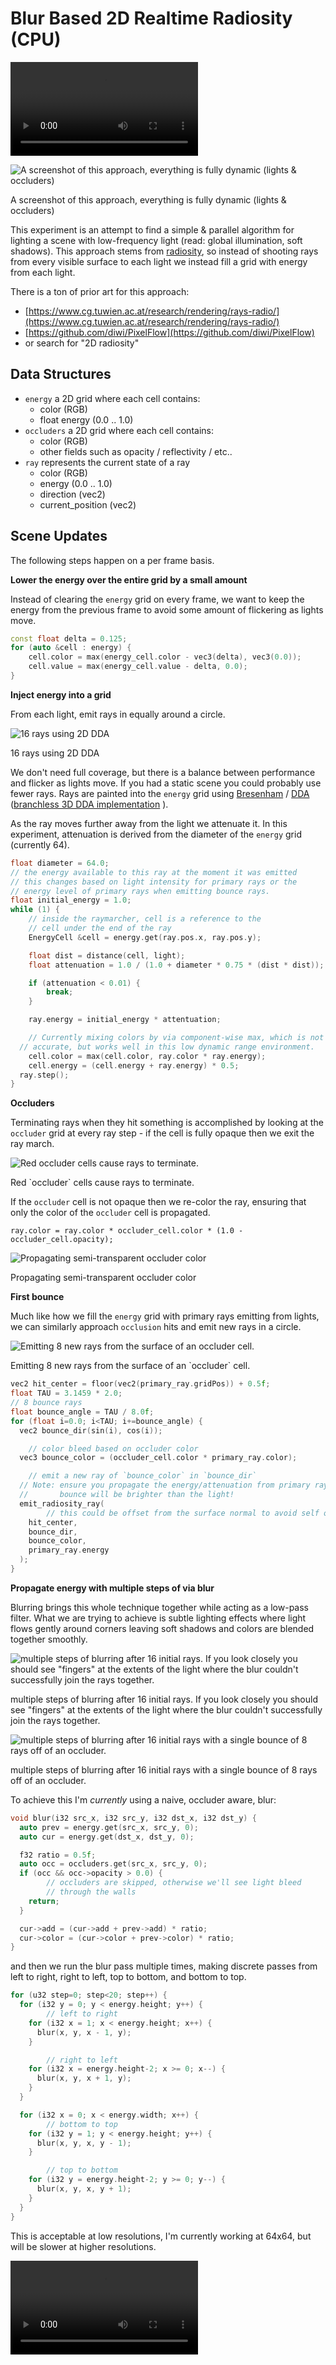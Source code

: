 # Blur Based 2D Realtime Radiosity (CPU)

<section class="center-align">
<video controls>
<source src="posts/radiosity-2d-cpu/radiosity-sand-sim.mp4" type="video/mp4" />
</video>
</section>

![A screenshot of this approach, everything is fully dynamic (lights & occluders)](posts/radiosity-2d-cpu/2d-flood-fill-light-2021-06-12-12-56-02.png)

<p class="caption">A screenshot of this approach, everything is fully dynamic (lights & occluders)</p>

This experiment is an attempt to find a simple & parallel algorithm for lighting a scene with low-frequency light (read: global illumination, soft shadows). This approach stems from [radiosity](https://en.wikipedia.org/wiki/Radiosity_(computer_graphics)), so instead of shooting rays from every visible surface to each light we instead fill a grid with energy from each light.

There is a ton of prior art for this approach:

- [https://www.cg.tuwien.ac.at/research/rendering/rays-radio/](https://www.cg.tuwien.ac.at/research/rendering/rays-radio/)
- [https://github.com/diwi/PixelFlow](https://github.com/diwi/PixelFlow)
- or search for "2D radiosity"

## Data Structures

- `energy` a 2D grid where each cell contains:
  - color (RGB)
  - float energy (0.0 .. 1.0)
- `occluders` a 2D grid where each cell contains:
  - color (RGB)
  - other fields such as opacity / reflectivity / etc..
- `ray` represents the current state of a ray
  - color (RGB)
  - energy (0.0 .. 1.0)
  - direction (vec2)
  - current_position (vec2)

## Scene Updates

The following steps happen on a per frame basis.

**Lower the energy over the entire grid by a small amount**

Instead of clearing the `energy` grid on every frame, we want to keep the energy from the previous frame to avoid some amount of flickering as lights move.

```cpp
const float delta = 0.125;
for (auto &cell : energy) {
	cell.color = max(energy_cell.color - vec3(delta), vec3(0.0));
	cell.value = max(energy_cell.value - delta, 0.0);
}
```

**Inject energy into a grid**

From each light, emit rays in equally around a circle.

![16 rays using 2D DDA](posts/radiosity-2d-cpu/2d-flood-fill-light-2021-06-12-13-22-55.png)

<p class="caption">16 rays using 2D DDA</p>

We don't need full coverage, but there is a balance between performance and flicker as lights move. If you had a static scene you could probably use fewer rays. Rays are painted into the `energy` grid using [Bresenham](https://en.wikipedia.org/wiki/Bresenham%27s_line_algorithm) / [DDA](https://en.wikipedia.org/wiki/Digital_differential_analyzer_(graphics_algorithm)) ([branchless 3D DDA implementation](https://gist.github.com/tmpvar/437363604061ac0cfd1bdd8c41dc5bbe) ).

As the ray moves further away from the light we attenuate it. In this experiment, attenuation is derived from the diameter of the `energy` grid (currently 64).

```cpp
float diameter = 64.0;
// the energy available to this ray at the moment it was emitted
// this changes based on light intensity for primary rays or the
// energy level of primary rays when emitting bounce rays.
float initial_energy = 1.0;
while (1) {
	// inside the raymarcher, cell is a reference to the
	// cell under the end of the ray
	EnergyCell &cell = energy.get(ray.pos.x, ray.pos.y);

	float dist = distance(cell, light);
	float attenuation = 1.0 / (1.0 + diameter * 0.75 * (dist * dist));

	if (attenuation < 0.01) {
		break;
	}

	ray.energy = initial_energy * attentuation;

	// Currently mixing colors by via component-wise max, which is not completely
  // accurate, but works well in this low dynamic range environment.
	cell.color = max(cell.color, ray.color * ray.energy);
	cell.energy = (cell.energy + ray.energy) * 0.5;
  ray.step();
}
```

**Occluders**

Terminating rays when they hit something is accomplished by looking at the `occluder` grid at every ray step - if the cell is fully opaque then we exit the ray march.

![Red `occluder` cells cause rays to terminate.](posts/radiosity-2d-cpu/2d-flood-fill-light-2021-06-12-14-15-15.png)

<p class="caption">Red `occluder` cells cause rays to terminate.</p>

If the `occluder` cell is not opaque then we re-color the ray, ensuring that only the color of the `occluder` cell is propagated.

```
ray.color = ray.color * occluder_cell.color * (1.0 - occluder_cell.opacity);
```

![Propagating semi-transparent occluder color](posts/radiosity-2d-cpu/2d-flood-fill-light-2021-06-12-14-14-41.png)

<p class="caption">Propagating semi-transparent occluder color</p>

**First bounce**

Much like how we fill the `energy` grid with primary rays emitting from lights, we can similarly approach `occlusion` hits and emit new rays in a circle.

![Emitting 8 new rays from the surface of an `occluder` cell.](posts/radiosity-2d-cpu/2d-flood-fill-light-2021-06-12-14-09-50.png)

<p class="caption">Emitting 8 new rays from the surface of an `occluder` cell.</p>

```cpp
vec2 hit_center = floor(vec2(primary_ray.gridPos)) + 0.5f;
float TAU = 3.1459 * 2.0;
// 8 bounce rays
float bounce_angle = TAU / 8.0f;
for (float i=0.0; i<TAU; i+=bounce_angle) {
  vec2 bounce_dir(sin(i), cos(i));

	// color bleed based on occluder color
  vec3 bounce_color = (occluder_cell.color * primary_ray.color);

	// emit a new ray of `bounce_color` in `bounce_dir`
  // Note: ensure you propagate the energy/attenuation from primary ray or the
  //       bounce will be brighter than the light!
  emit_radiosity_ray(
		// this could be offset from the surface normal to avoid self occlusion
    hit_center,
    bounce_dir,
    bounce_color,
    primary_ray.energy
  );
}
```

**Propagate energy with multiple steps of via blur**

Blurring brings this whole technique together while acting as a low-pass filter. What we are trying to achieve is subtle lighting effects where light flows gently around corners leaving soft shadows and colors are blended together smoothly.

![multiple steps of blurring after 16 initial rays. If you look closely you should see "fingers" at the extents of the light where the blur couldn't successfully join the rays together.](posts/radiosity-2d-cpu/2d-flood-fill-light-2021-06-12-13-41-46.png)

multiple steps of blurring after 16 initial rays. If you look closely you should see "fingers" at the extents of the light where the blur couldn't successfully join the rays together.

![multiple steps of blurring after 16 initial rays with a single bounce of 8 rays off of an occluder.](posts/radiosity-2d-cpu/2d-flood-fill-light-2021-06-12-14-21-35.png)

multiple steps of blurring after 16 initial rays with a single bounce of 8 rays off of an occluder.

To achieve this I'm *currently* using a naive, occluder aware, blur:

```cpp
void blur(i32 src_x, i32 src_y, i32 dst_x, i32 dst_y) {
  auto prev = energy.get(src_x, src_y, 0);
  auto cur = energy.get(dst_x, dst_y, 0);

  f32 ratio = 0.5f;
  auto occ = occluders.get(src_x, src_y, 0);
  if (occ && occ->opacity > 0.0) {
		// occluders are skipped, otherwise we'll see light bleed
		// through the walls
    return;
  }

  cur->add = (cur->add + prev->add) * ratio;
  cur->color = (cur->color + prev->color) * ratio;
}
```

and then we run the blur pass multiple times, making discrete passes from left to right, right to left, top to bottom, and bottom to top.

```cpp
for (u32 step=0; step<20; step++) {
  for (i32 y = 0; y < energy.height; y++) {
		// left to right
    for (i32 x = 1; x < energy.height; x++) {
      blur(x, y, x - 1, y);
    }

		// right to left
    for (i32 x = energy.height-2; x >= 0; x--) {
      blur(x, y, x + 1, y);
    }
  }

  for (i32 x = 0; x < energy.width; x++) {
		// bottom to top
    for (i32 y = 1; y < energy.height; y++) {
      blur(x, y, x, y - 1);
    }

		// top to bottom
    for (i32 y = energy.height-2; y >= 0; y--) {
      blur(x, y, x, y + 1);
    }
  }
}
```

This is acceptable at low resolutions, I'm currently working at 64x64, but will be slower at higher resolutions.


<section class="center-align">
<video controls>
<source src="posts/radiosity-2d-cpu/radiosity-test.mp4" type="video/mp4" />
</video>
</section>